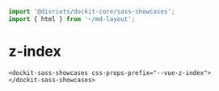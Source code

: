 ```js script
import '@divriots/dockit-core/sass-showcases';
import { html } from '~/md-layout';
```

# z-index

```html:html
<dockit-sass-showcases css-props-prefix="--vue-z-index">
</dockit-sass-showcases>
```
